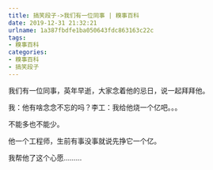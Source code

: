 ```yaml
---
title: 搞笑段子->我们有一位同事 | 糗事百科
date: 2019-12-31 21:32:21
urlname: 1a387fbdfe1ba050643fdc863163c22c
tags: 
- 糗事百科
categories:
- 糗事百科
- 搞笑段子
---
```

我们有一位同事，英年早逝，大家念着他的忌日，说一起拜拜他。

我：他有啥念念不忘的吗？李工：我给他烧一个亿吧。。。

不能多也不能少。

他一个工程师，生前有事没事就说先挣它一个亿。

我帮他了这个心愿...……


